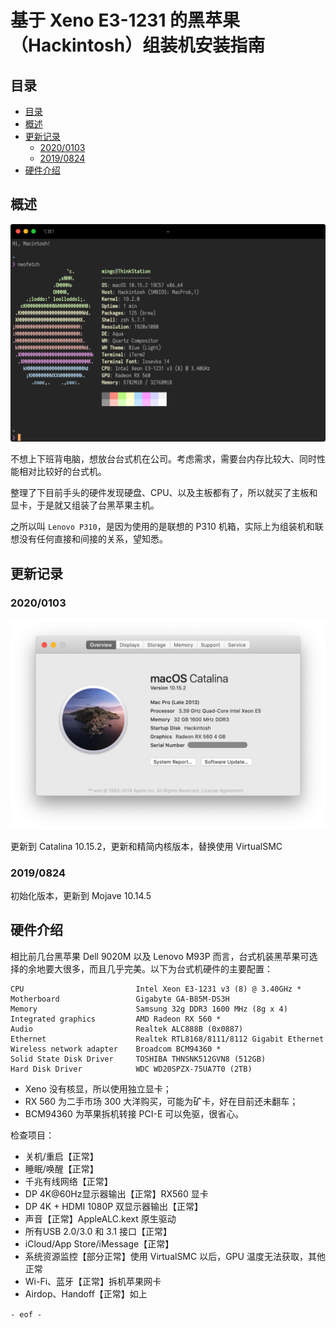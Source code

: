 # 基于 Xeno E3-1231 的黑苹果（Hackintosh）组装机安装指南

## 目录
<!-- TOC -->

- [目录](#目录)
- [概述](#概述)
- [更新记录](#更新记录)
  - [2020/0103](#20200103)
  - [2019/0824](#20190824)
- [硬件介绍](#硬件介绍)

<!-- /TOC -->

## 概述

![neofetch.png](./images/neofetch.png)

不想上下班背电脑，想放台台式机在公司。考虑需求，需要台内存比较大、同时性能相对比较好的台式机。

整理了下目前手头的硬件发现硬盘、CPU、以及主板都有了，所以就买了主板和显卡，于是就又组装了台黑苹果主机。

之所以叫 `Lenovo P310`，是因为使用的是联想的 P310 机箱，实际上为组装机和联想没有任何直接和间接的关系，望知悉。

## 更新记录

### 2020/0103

![about.png](./images/about.png)

更新到 Catalina 10.15.2，更新和精简内核版本，替换使用 VirtualSMC

### 2019/0824

初始化版本，更新到 Mojave 10.14.5


## 硬件介绍

相比前几台黑苹果 Dell 9020M 以及 Lenovo M93P 而言，台式机装黑苹果可选择的余地要大很多，而且几乎完美。以下为台式机硬件的主要配置：

```
CPU                         Intel Xeon E3-1231 v3 (8) @ 3.40GHz *
Motherboard                 Gigabyte GA-B85M-DS3H
Memory                      Samsung 32g DDR3 1600 MHz (8g x 4)
Integrated graphics         AMD Radeon RX 560 *
Audio                       Realtek ALC888B (0x0887)
Ethernet                    Realtek RTL8168/8111/8112 Gigabit Ethernet
Wireless network adapter    Broadcom BCM94360 *
Solid State Disk Driver     TOSHIBA THNSNK512GVN8 (512GB)
Hard Disk Driver            WDC WD20SPZX-75UA7T0 (2TB)
```

* Xeno 没有核显，所以使用独立显卡；
* RX 560 为二手市场 300 大洋购买，可能为矿卡，好在目前还未翻车；
* BCM94360 为苹果拆机转接 PCI-E 可以免驱，很省心。

检查项目： 

* 关机/重启【正常】
* 睡眠/唤醒【正常】
* 千兆有线网络【正常】
* DP 4K@60Hz显示器输出【正常】RX560 显卡
* DP 4K + HDMI 1080P 双显示器输出【正常】
* 声音【正常】AppleALC.kext 原生驱动  
* 所有USB 2.0/3.0 和 3.1 接口【正常】
* iCloud/App Store/iMessage【正常】
* 系统资源监控【部分正常】使用 VirtualSMC 以后，GPU 温度无法获取，其他正常
* Wi-Fi、蓝牙【正常】拆机苹果网卡
* Airdop、Handoff【正常】如上


`- eof -`